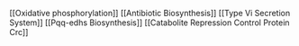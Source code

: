 [[Oxidative phosphorylation]]
[[Antibiotic Biosynthesis]]
[[Type Vi Secretion System]]
[[Pqq-edhs Biosynthesis]]
[[Catabolite Repression Control Protein Crc]]
